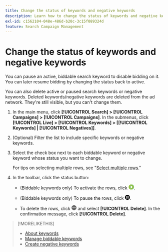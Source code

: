 ```yaml
---
title: Change the status of keywords and negative keywords
description: Learn how to change the status of keywords and negative keywords.
exl-id: c1562104-048e-486d-b20c-3c15f089324d
feature: Search Campaign Management
---
```

# Change the status of keywords and negative keywords

You can pause an active, biddable search keyword to disable bidding on it. You can later resume bidding by changing the status back to active.

You can also delete active or paused search keywords or negative keywords. Deleted keywords/negative keywords are deleted from the ad network. They're still visible, but you can't change them.

1. In the main menu, click **[!UICONTROL Search] > [!UICONTROL Campaigns] > [!UICONTROL Campaigns]**. In the submenus, click **[!UICONTROL Live] > [!UICONTROL Keywords] > \[[!UICONTROL Keywords] \| [!UICONTROL Negatives]\]**.

1. (Optional) Filter the list to include specific keywords or negative keywords.

1. Select the check box next to each biddable keyword or negative keyword whose status you want to change.

   For tips on selecting multiple rows, see "[Select multiple rows](/help/search-social-commerce/common-tasks/navigation-editing-selection/multiple-rows-select.md)."

1. In the toolbar, click the status button:

   * (Biddable keywords only) To activate the rows, click ![Activate](/help/search-social-commerce/assets/activate.png "Activate").
   
   * (Biddable keywords only) To pause the rows, click ![Pause](/help/search-social-commerce/assets/pause.png "Pause").
   
   * To delete the rows, click ![More](/help/search-social-commerce/assets/more.png "More") and select **[!UICONTROL Delete]**. In the confirmation message, click **[!UICONTROL Delete]**.

>[!MORELIKETHIS]
>
>* [About keywords](keyword-about.md)
>* [Manage biddable keywords](keyword-manage.md)
>* [Create negative keywords](keyword-negative-create.md)
